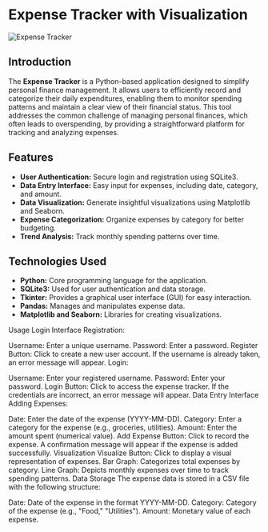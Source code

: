# Expense Tracker with Visualization

![Expense Tracker](https://your-image-url-here.com) <!-- Replace with an actual image or logo URL -->


## Introduction

The **Expense Tracker** is a Python-based application designed to simplify personal finance management. It allows users to efficiently record and categorize their daily expenditures, enabling them to monitor spending patterns and maintain a clear view of their financial status. This tool addresses the common challenge of managing personal finances, which often leads to overspending, by providing a straightforward platform for tracking and analyzing expenses.

## Features

- **User Authentication:** Secure login and registration using SQLite3.
- **Data Entry Interface:** Easy input for expenses, including date, category, and amount.
- **Data Visualization:** Generate insightful visualizations using Matplotlib and Seaborn.
- **Expense Categorization:** Organize expenses by category for better budgeting.
- **Trend Analysis:** Track monthly spending patterns over time.

## Technologies Used

- **Python:** Core programming language for the application.
- **SQLite3:** Used for user authentication and data storage.
- **Tkinter:** Provides a graphical user interface (GUI) for easy interaction.
- **Pandas:** Manages and manipulates expense data.
- **Matplotlib and Seaborn:** Libraries for creating visualizations.

Usage
Login Interface
Registration:

Username: Enter a unique username.
Password: Enter a password.
Register Button: Click to create a new user account. If the username is already taken, an error message will appear.
Login:

Username: Enter your registered username.
Password: Enter your password.
Login Button: Click to access the expense tracker. If the credentials are incorrect, an error message will appear.
Data Entry Interface
Adding Expenses:

Date: Enter the date of the expense (YYYY-MM-DD).
Category: Enter a category for the expense (e.g., groceries, utilities).
Amount: Enter the amount spent (numerical value).
Add Expense Button: Click to record the expense. A confirmation message will appear if the expense is added successfully.
Visualization
Visualize Button: Click to display a visual representation of expenses.
Bar Graph: Categorizes total expenses by category.
Line Graph: Depicts monthly expenses over time to track spending patterns.
Data Storage
The expense data is stored in a CSV file with the following structure:

Date: Date of the expense in the format YYYY-MM-DD.
Category: Category of the expense (e.g., "Food," "Utilities").
Amount: Monetary value of each expense.
